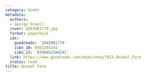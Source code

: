 ```yaml
---
category: books
metadata:
  authors:
  - George Orwell
  cover: 2043901779.jpg
  format: paperback
  ids:
    goodreads: '2043901779'
    isbn_10: 0452284244
    isbn_13: '9780452284241'
  link: https://www.goodreads.com/book/show/7613.Animal_Farm
  status: read
title: Animal Farm
---
```

